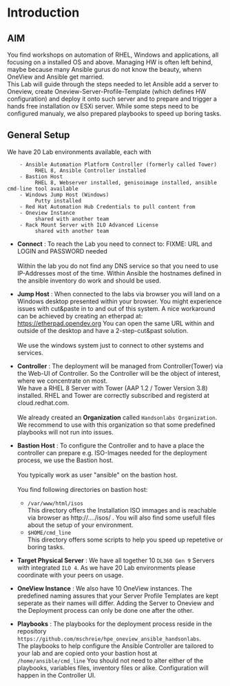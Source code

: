 # Introduction

## AIM
You find workshops on automation of RHEL, Windows and applications, all focusing on a installed OS and above. Managing HW is often left behind, maybe because many Ansible gurus do not know the beauty, whenn OneView and Ansible get married.<br>
This Lab will guide through the steps needed to let Ansible add a server to Oneview, create Oneview-Server-Profile-Template (which defines HW configuration) and deploy it onto such server and to prepare and trigger a hands free installation ov ESXi server.
While some steps need to be configured manualy, we also prepared playbooks to speed up boring tasks.

## General Setup

We have 20 Lab environments available, each with
```Lab Systems:
    - Ansible Automation Platform Controller (formerly called Tower)
         RHEL 8, Ansible Controller installed
    - Bastion Host
         RHEL 8, Webserver installed, genisoimage installed, ansible cmd-line tool available
    - Windows Jump Host (Windows)
         Putty installed
    - Red Hat Automation Hub Credentials to pull content from 
    - Oneview Instance
         shared with another team
    - Rack Mount Server with ILO Advanced License
         shared with another team
```

- **Connect** : To reach the Lab you need to connect to: 
FIXME: URL and LOGIN and PASSWORD needed<br><br>
Within the lab you do not find any DNS service so that you need to use IP-Addresses most of the time. Within Ansible the hostnames defined in the ansible inventory do work and should be used.

- **Jump Host** : When connected to the labs via browser you will land on a Windows desktop presented within your browser. You might experience issues with cut&paste in to and out of this system. A nice workaround can be achieved by creating an etherpad at: https://etherpad.opendev.org
You can open the same URL within and outside of the desktop and have a 2-step-cut&past solution.<br><br>
We use the windows system just to connect to other systems and services.

- **Controller** : The deployment will be managed from Controller(Tower) via the Web-UI of Controller. So the Controller will be the object of interest, where we concentrate on most.<br>
We have a RHEL 8 Server with Tower (AAP 1.2 / Tower Version 3.8) installed. RHEL and Tower are correctly subscribed and registerd at cloud.redhat.com.<br><br>
We already created an **Organization** called `Handsonlabs Organization`. We recommend to use with this organization so that some predefined playbooks will not run into issues.

- **Bastion Host** : To configure the Controller and to have a place the controller can prepare e.g. ISO-Images needed for the deployment process, we use the Bastion host.<br><br> 
You typically work as user "ansible" on the bastion host.<br><br> 
You find following directories on bastion host:
   - `/var/www/html/isos`<br>This directory offers the Installation ISO immages and is reachable via browser as http://..../isos/ . You will also find some usefull files about the setup of your environment.
   - `$HOME/cmd_line`<br>This directory offers some scripts to help you speed up repetetive or boring tasks.

- **Target Physical Server** : We have all together 10 `DL360 Gen 9` Servers with integrated `ILO 4`. As we have 20 Lab environments please coordinate with your peers on usage.

- **OneView Instance** : We also have 10 OneView instances. The predefined naming assures that your Server Profile Templates are kept seperate as their names will differ. Adding the Server to Oneview and the Deployment process can only be done one after the other.

- **Playbooks** : The playbooks for the deployment process reside in the repository `https://github.com/mschreie/hpe_oneview_ansible_handsonlabs`.<br>
The playbooks to help configure the Ansible Controller are tailored to your lab and are copied onto your bastion host at `/home/ansible/cmd_line` You should not need to alter either of the playbooks, variables files, inventory files or alike. Configuration will happen in the Controller UI.

